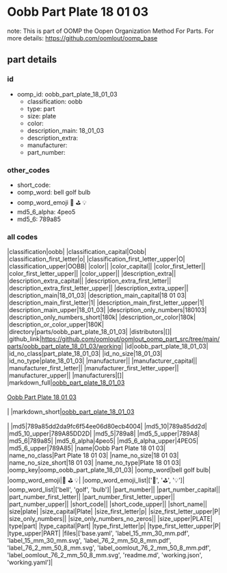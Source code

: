 # Oobb Part Plate 18 01 03  

note: This is part of OOMP the Oopen Organization Method For Parts. For more details: https://github.com/oomlout/oomp_base

##  part details





### id
* oomp_id: oobb_part_plate_18_01_03
  * classification: oobb
  * type: part
  * size: plate
  * color: 
  * description_main: 18_01_03
  * description_extra: 
  * manufacturer: 
  * part_number: 

### other_codes
* short_code: 
* oomp_word: bell golf bulb
* oomp_word_emoji :bell: :golf: :bulb:
* md5_6_alpha: 4peo5
* md5_6: 789a85

### all codes 
|classification|oobb|
|classification_capital|Oobb|
|classification_first_letter|o|
|classification_first_letter_upper|O|
|classification_upper|OOBB|
|color||
|color_capital||
|color_first_letter||
|color_first_letter_upper||
|color_upper||
|description_extra||
|description_extra_capital||
|description_extra_first_letter||
|description_extra_first_letter_upper||
|description_extra_upper||
|description_main|18_01_03|
|description_main_capital|18 01 03|
|description_main_first_letter|1|
|description_main_first_letter_upper|1|
|description_main_upper|18_01_03|
|description_only_numbers|180103|
|description_only_numbers_short|180k|
|description_or_color|180k|
|description_or_color_upper|180K|
|directory|parts/oobb_part_plate_18_01_03|
|distributors|[]|
|github_link|https://github.com/oomlout/oomlout_oomp_part_src/tree/main/parts/oobb_part_plate_18_01_03/working|
|id|oobb_part_plate_18_01_03|
|id_no_class|part_plate_18_01_03|
|id_no_size|18_01_03|
|id_no_type|plate_18_01_03|
|manufacturer||
|manufacturer_capital||
|manufacturer_first_letter||
|manufacturer_first_letter_upper||
|manufacturer_upper||
|manufacturers|[]|
|markdown_full|[oobb_part_plate_18_01_03](https://github.com/oomlout/oomlout_oomp_part_src/tree/main/parts/oobb_part_plate_18_01_03/working)<br>[](https://github.com/oomlout/oomlout_oomp_part_src/tree/main/parts/oobb_part_plate_18_01_03/working)<br>[Oobb Part Plate 18 01 03](https://github.com/oomlout/oomlout_oomp_part_src/tree/main/parts/oobb_part_plate_18_01_03/working)<br><br>|
|markdown_short|[oobb_part_plate_18_01_03](https://github.com/oomlout/oomlout_oomp_part_src/tree/main/parts/oobb_part_plate_18_01_03/working)<br><br>|
|md5|789a85dd2da9fc6f54ee06d80ecb4004|
|md5_10|789a85dd2d|
|md5_10_upper|789A85DD2D|
|md5_5|789a8|
|md5_5_upper|789A8|
|md5_6|789a85|
|md5_6_alpha|4peo5|
|md5_6_alpha_upper|4PEO5|
|md5_6_upper|789A85|
|name|Oobb Part Plate 18 01 03|
|name_no_class|Part Plate 18 01 03|
|name_no_size|18 01 03|
|name_no_size_short|18 01 03|
|name_no_type|Plate 18 01 03|
|oomp_key|oomp_oobb_part_plate_18_01_03|
|oomp_word|bell golf bulb|
|oomp_word_emoji|:bell: :golf: :bulb:|
|oomp_word_emoji_list|[':bell:', ':golf:', ':bulb:']|
|oomp_word_list|['bell', 'golf', 'bulb']|
|part_number||
|part_number_capital||
|part_number_first_letter||
|part_number_first_letter_upper||
|part_number_upper||
|short_code||
|short_code_upper||
|short_name||
|size|plate|
|size_capital|Plate|
|size_first_letter|p|
|size_first_letter_upper|P|
|size_only_numbers||
|size_only_numbers_no_zeros||
|size_upper|PLATE|
|type|part|
|type_capital|Part|
|type_first_letter|p|
|type_first_letter_upper|P|
|type_upper|PART|
|files|['base.yaml', 'label_15_mm_30_mm.pdf', 'label_15_mm_30_mm.svg', 'label_76_2_mm_50_8_mm.pdf', 'label_76_2_mm_50_8_mm.svg', 'label_oomlout_76_2_mm_50_8_mm.pdf', 'label_oomlout_76_2_mm_50_8_mm.svg', 'readme.md', 'working.json', 'working.yaml']|

